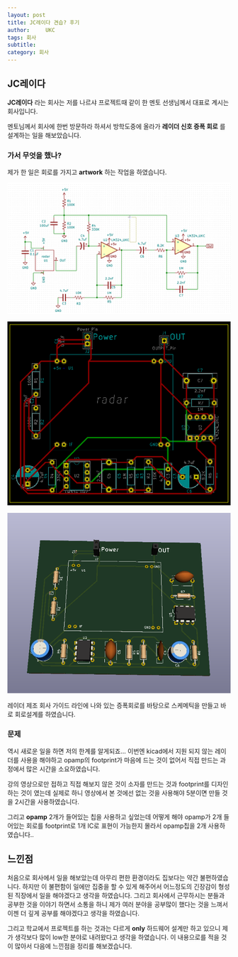 ```yaml
---
layout: post
title: JC레이다 견습? 후기
author:     UKC
tags: 회사
subtitle: 
category: 회사
---
```


## JC레이다 

__JC레이다__ 라는 회사는 저를 나르샤 프로젝트때 같이 한 멘토 선생님께서 대표로 계시는 회사입니다.

 멘토님께서 회사에 한번 방문하라 하셔서 방학도중에 올라가 __레이더 신호 증폭 회로__ 를 설계하는 일을 해보았습니다.

### 가서 무엇을 했나?

제가 한 일은 회로를 가지고 __artwork__ 하는 작업을 하였습니다. 

![레이더_증폭_회로도](/img/2019_02_13/레이더_증폭_회로도.png)

![레이더_증폭_회로_PCB](/img/2019_02_13/레이더_증폭_회로_PCB.png)

![레이더_증폭_회로_3D](/img/2019_02_13/레이더_증폭_회로_3D.png)


레이더 제조 회사 가이드 라인에 나와 있는 증폭회로를 바탕으로 스케메틱을 만들고 바로 회로설계를 하였습니다.

### 문제

역시 새로운 일을 하면 저의 한계를 알게되죠... 이번엔 kicad에서 지원 되지 않는 레이더를 사용을 해야하고 opamp의 footprint가 마음에 드는 것이 없어서 직접 만드는 과정에서 많은 시간을 소요하였습니다.

강의 영상으로만 접하고 직접 해보지 않은 것이 소자를 만드는 것과 footprint를 디자인 하는 것이 였는데   실제로 하니 영상에서 본 것에선 없는 것을 사용해야 5분이면 만들 것을 2시간을 사용하였습니다. 

그리고 __opamp__ 2개가 들어있는 칩을 사용하고 싶었는데 어떻게 해야 opamp가 2개 들어있는 회로를 footprint로 1개 IC로 표현이 가능한지 몰라서 opamp칩을 2개 사용하였습니다..

## 느낀점 

처음으로 회사에서 일을 해보았는데 아무리 편한 환경이라도 집보다는 약간 불편하였습니다. 하지만 이 불편함이 일에만 집중을 할 수 있게 해주어서 어느정도의 긴장감이 형성된 직장에서 일을 해야겠다고 생각을 하였습니다. 그리고 회사에서 근무하시는 분들과 공부한 것을 이야기 하면서 소통을 하니 제가 여러 분야을 공부많이 했다는 것을 느껴서 이젠 더 깊게 공부를 해야겠다고 생각을 하였습니다.

그리고 학교에서 프로젝트를 하는 것과는 다르게 __only__ 하드웨어 설계만 하고 있으니 제가 생각보다 많이 low한 분야로 내려왔다고 생각을 하였습니다. 이 내용으로를 적을 것이 많아서 다음에 느낀점을 정리를 해보겠습니다.




